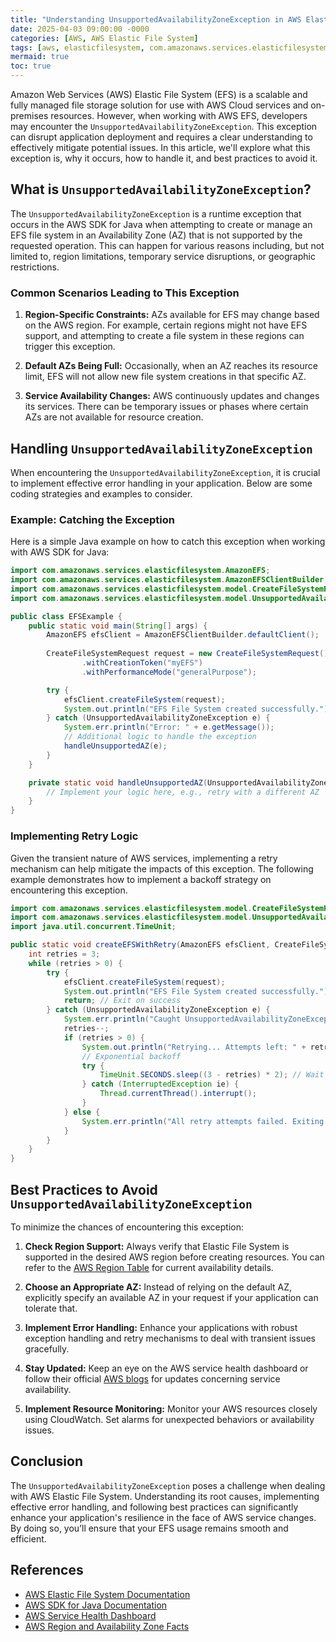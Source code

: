 ```yaml
---
title: "Understanding UnsupportedAvailabilityZoneException in AWS Elastic File System"
date: 2025-04-03 09:00:00 -0000
categories: [AWS, AWS Elastic File System]
tags: [aws, elasticfilesystem, com.amazonaws.services.elasticfilesystem.model]
mermaid: true
toc: true
---
```



Amazon Web Services (AWS) Elastic File System (EFS) is a scalable and fully managed file storage solution for use with AWS Cloud services and on-premises resources. However, when working with AWS EFS, developers may encounter the `UnsupportedAvailabilityZoneException`. This exception can disrupt application deployment and requires a clear understanding to effectively mitigate potential issues. In this article, we'll explore what this exception is, why it occurs, how to handle it, and best practices to avoid it.

## What is `UnsupportedAvailabilityZoneException`?

The `UnsupportedAvailabilityZoneException` is a runtime exception that occurs in the AWS SDK for Java when attempting to create or manage an EFS file system in an Availability Zone (AZ) that is not supported by the requested operation. This can happen for various reasons including, but not limited to, region limitations, temporary service disruptions, or geographic restrictions.

### Common Scenarios Leading to This Exception

1. **Region-Specific Constraints:** AZs available for EFS may change based on the AWS region. For example, certain regions might not have EFS support, and attempting to create a file system in these regions can trigger this exception.
   
2. **Default AZs Being Full:** Occasionally, when an AZ reaches its resource limit, EFS will not allow new file system creations in that specific AZ.

3. **Service Availability Changes:** AWS continuously updates and changes its services. There can be temporary issues or phases where certain AZs are not available for resource creation.

## Handling `UnsupportedAvailabilityZoneException`

When encountering the `UnsupportedAvailabilityZoneException`, it is crucial to implement effective error handling in your application. Below are some coding strategies and examples to consider.

### Example: Catching the Exception

Here is a simple Java example on how to catch this exception when working with AWS SDK for Java:

```java
import com.amazonaws.services.elasticfilesystem.AmazonEFS;
import com.amazonaws.services.elasticfilesystem.AmazonEFSClientBuilder;
import com.amazonaws.services.elasticfilesystem.model.CreateFileSystemRequest;
import com.amazonaws.services.elasticfilesystem.model.UnsupportedAvailabilityZoneException;

public class EFSExample {
    public static void main(String[] args) {
        AmazonEFS efsClient = AmazonEFSClientBuilder.defaultClient();
        
        CreateFileSystemRequest request = new CreateFileSystemRequest()
                .withCreationToken("myEFS")
                .withPerformanceMode("generalPurpose");

        try {
            efsClient.createFileSystem(request);
            System.out.println("EFS File System created successfully.");
        } catch (UnsupportedAvailabilityZoneException e) {
            System.err.println("Error: " + e.getMessage());
            // Additional logic to handle the exception
            handleUnsupportedAZ(e);
        }
    }

    private static void handleUnsupportedAZ(UnsupportedAvailabilityZoneException e) {
        // Implement your logic here, e.g., retry with a different AZ
    }
}
```

### Implementing Retry Logic

Given the transient nature of AWS services, implementing a retry mechanism can help mitigate the impacts of this exception. The following example demonstrates how to implement a backoff strategy on encountering this exception.

```java
import com.amazonaws.services.elasticfilesystem.model.CreateFileSystemRequest;
import com.amazonaws.services.elasticfilesystem.model.UnsupportedAvailabilityZoneException;
import java.util.concurrent.TimeUnit;

public static void createEFSWithRetry(AmazonEFS efsClient, CreateFileSystemRequest request) {
    int retries = 3;
    while (retries > 0) {
        try {
            efsClient.createFileSystem(request);
            System.out.println("EFS File System created successfully.");
            return; // Exit on success
        } catch (UnsupportedAvailabilityZoneException e) {
            System.err.println("Caught UnsupportedAvailabilityZoneException: " + e.getMessage());
            retries--;
            if (retries > 0) {
                System.out.println("Retrying... Attempts left: " + retries);
                // Exponential backoff
                try {
                    TimeUnit.SECONDS.sleep((3 - retries) * 2); // Wait 2, 4, 6 seconds
                } catch (InterruptedException ie) {
                    Thread.currentThread().interrupt();
                }
            } else {
                System.err.println("All retry attempts failed. Exiting.");
            }
        }
    }
}
```

## Best Practices to Avoid `UnsupportedAvailabilityZoneException`

To minimize the chances of encountering this exception:

1. **Check Region Support:** Always verify that Elastic File System is supported in the desired AWS region before creating resources. You can refer to the [AWS Region Table](https://aws.amazon.com/about-aws/global-infrastructure/regional-product-services/) for current availability details.

2. **Choose an Appropriate AZ:** Instead of relying on the default AZ, explicitly specify an available AZ in your request if your application can tolerate that.

3. **Implement Error Handling:** Enhance your applications with robust exception handling and retry mechanisms to deal with transient issues gracefully.

4. **Stay Updated:** Keep an eye on the AWS service health dashboard or follow their official [AWS blogs](https://aws.amazon.com/blogs/aws/) for updates concerning service availability.

5. **Implement Resource Monitoring:** Monitor your AWS resources closely using CloudWatch. Set alarms for unexpected behaviors or availability issues.

## Conclusion

The `UnsupportedAvailabilityZoneException` poses a challenge when dealing with AWS Elastic File System. Understanding its root causes, implementing effective error handling, and following best practices can significantly enhance your application's resilience in the face of AWS service changes. By doing so, you’ll ensure that your EFS usage remains smooth and efficient.

## References

- [AWS Elastic File System Documentation](https://docs.aws.amazon.com/efs/latest/userguide/what-is-efs.html)
- [AWS SDK for Java Documentation](https://docs.aws.amazon.com/sdk-for-java/latest/developer-guide/home.html)
- [AWS Service Health Dashboard](https://status.aws.amazon.com/)
- [AWS Region and Availability Zone Facts](https://aws.amazon.com/about-aws/global-infrastructure/regional-product-services/)